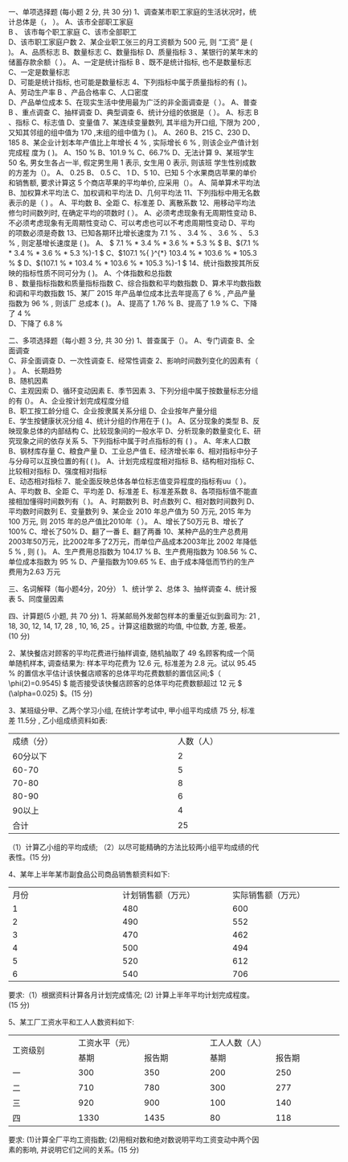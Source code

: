 一、单项选择题 (每小题 2 分, 共 30 分)
 1、调查某市职工家庭的生活状况时，统计总体是（， ）。
 A、该市全部职工家庭  
 B 、  该市每个职工家庭
 C、该市全部职工  
 D、该市职工家庭户数
 2、某企业职工张三的月工资额为 500 元, 则 “工资” 是 ( )。
 A、品质标志
 B、数量标志
 C、数量指标
 D、质量指标
 3 、某银行的某年末的储蓄存款余额（  ）。 
 A、一定是统计指标
 B 、既不是统计指标, 也不是数量标志
 C、一定是数量标志  
 D、可能是统计指标, 也可能是数量标志
 4、下列指标中属于质量指标的有 ( )。
 A、劳动生产率
 B 、产品合格率
 C、人口密度  
 D、产品单位成本
 5、在现实生活中使用最为广泛的非全面调查是（  ）。
 A、普查
 B 、重点调查
 C、抽样调查
 D、典型调查
 6、统计分组的依据是（  ）。
 A、标志
 B 、指标
 C、标志值
 D、变量值
 7、某连续变量数列, 其半组为开口组, 下限为 200 , 又知其邻组的组中值为 170 ,末组的组中值为 ( )。
 A、260
 B、215 
 C、230 
 D、185
 8、某企业计划本年产值比上年增长  4 % , 实际增长  6 % , 则该企业产值计划完成程 度为 ( )。
 A、150 % 
 B、101.9 % 
 C、66.7%
 D、无法计算
 9、某班学生 50 名, 男女生各占一半, 假定男生用 1 表示, 女生用 0 表示, 则该班 学生性别成数的方差为（）。
 A、  0.25 
 B、  0.5 
 C、 1
 D、5
 10、已知 5 个水果商店苹果的单价和销售额, 要求计算这 5 个商店苹果的平均单价, 应采用（）。
 A、简单算术平均法 
 B、加权算术平均法
 C、加权调和平均法
 D、几何平均法
 11、下列指标中用无名数表示的是（  )  。
 A、平均数
 B、全距
 C、标准差
 D、离散系数
 12、用移动平均法修匀时间数列时, 在确定平均的项数时 ( ）。
 A、必须考虑现象有无周期性变动
 B、不必须考虑现象有无周期性变动
 C、可以考虑也可以不考虑周期性变动
 D、平均的项数必须是奇数
 13、已知各期环比增长速度为  7.1 % 、 3.4 % 、 3.6 % 、 5.3 % , 则定基增长速度是 ( )。
 A、 $ 7.1 \% * 3.4 \% * 3.6 \% * 5.3 \% $
 B、$(7.1 \% * 3.4 \% * 3.6 \% * 5.3 \%)-1 $
 C、$107.1 \%{ }^{*} 103.4 \% * 103.6 \% * 105.3 \% $
 D、$(107.1 \% * 103.4 \% * 103.6 \% * 105.3 \%)-1 $
 14、统计指数按其所反映的指标性质不同可分为 ( )。
 A、个体指数和总指数  
 B 、数量指标指数和质量指标指数
 C、综合指数和平均数指数 
 D、算术平均数指数和调和平均数指数
 15、某厂 2015 年产品单位成本比去年提高了  6 % , 产品产量指数为  96 % , 则该厂 总成本 ( )。
 A、提高了  1.76 %
 B、提高了  1.9 % 
 C、下降了  4 %  
 D、下降了  6.8 % 
 ​

 二、多项选择题（每小题 3 分, 共 30 分)
 1、普查属于（）。
 A、专门调查 
 B、全面调查  
 C、非全面调查
 D、一次性调查 
 E、经常性调查
 2、影响时间数列变化的因素有（  )  。
 A、长期趋势  
 B、随机因素  
 C、主观因索
 D、循环变动因素 
 E、季节因素
 3、下列分组中属于按数量标志分组的有 (）。
 A、企业按计划完成程度分组  
 B、职工按工龄分组 
 C、企业按隶属关系分组
 D、企业按年产量分组  
 E、学生按健康状况分组
 4、统计分组的作用在于 ( )。
 A、区分现象的类型
 B、反映现象总体的内部结构
 C、比较现象间的一般水平
 D、分析现象的数量变化
 E、研究现象之间的依存关系
 5、下列指标中属于时点指标的有 ( ) 。
 A、年末人口数
 B、钢材库存量
 C、粮食产量
 D、工业总产值
 E、经济增长率
 6、相对指标中分子与分母可以互换位置的有( ( )。
 A、计划完成程度相对指标
 B、结构相对指标
 C、比较相对指标
 D、强度相对指标   
 E、动态相对指标
 7、能全面反映总体各单位标志值变异程度的指标有uu（  ）。
 A、平均数
 B、全距
 C、平均差
 D、标准差
 E、标准差系数
 8、各项指标值不能直接相加懂得时间数列有（  )。
 A、时期数列
 B、时点数列
 C、相对数时间数列
 D、平均数时间数列
 E、变量数列
 9、某企业 2010 年总产值为 50 万元, 2015 年为 100 万元, 则 2015 年的总产值比2010年（  ）。
 A、增长了50万元
 B、增长了100%
 C、增长了50%
 D、翻了一番
 E、翻了两番
 10、某种产品的生产总费用2003年50万元，比2002年多了2万元，而单位产品成本2003年比 2002 年降低  5 % , 则 ( )。
 A、生产费用总指数为  104.17 %
 B、生产费用指数为  108.56 % 
 C、单位成本指数为 95 % 
 D、产量指数为109.65 % 
 E、由于成本降低而节约的生产费用为2.63 万元 
 ​

 三、名词解释（每小题4分，20分）
 1、统计学   2、总体    3、抽样调查     4、统计报表     5、同度量因素
 ​

 四、计算题(5 小题, 共 70 分)
 1、将某邮局外发邮包样本的重量近似到盎司为:  21 , 18, 30, 12, 14, 17, 28 , 10, 16, 25  。计算这组数据的均值, 中位数, 方差, 极差。 (10 分)
 ​

 2、某快餐店对顾客的平均花费进行抽样调查, 随机抽取了 49 名顾客构成一个简单随机样本, 调查结果为: 样本平均花费为  12.6  元, 标准差为  2.8  元。试以  95.45 %  的置信水平估计该快餐店顺客的总体平均花费数额的置信区间;$（  \phi(2)=0.9545) $ 能否接受该快餐店顾客的总体平均花费数额超过 12 元 $ (\alpha=0.025)  $。(15 分)
 ​

 3、某班级分甲、乙两个学习小组, 在统计学考试中, 甲小组平均成绩 75 分, 标准差  11.5分 , 乙小组成绩资料如表:
 <table data-lake-id="I9OZF" id="I9OZF" margin="true" width-mode="contain" class="lake-table" style="width: 659px"><colgroup><col width="329"><col width="330"></colgroup><tbody><tr data-lake-id="u4cf8b6d0" id="u4cf8b6d0"><td data-lake-id="ucc30c1f6" id="ucc30c1f6">成绩（分）
 </td><td data-lake-id="uc4545498" id="uc4545498">人数（人）
 </td></tr><tr data-lake-id="ub35e905b" id="ub35e905b"><td data-lake-id="ue935c2c8" id="ue935c2c8">60分以下
 </td><td data-lake-id="u688a3ea0" id="u688a3ea0">2
 </td></tr><tr data-lake-id="u68058fcd" id="u68058fcd"><td data-lake-id="u7a264b6f" id="u7a264b6f">60-70
 </td><td data-lake-id="ufd75aee7" id="ufd75aee7">5
 </td></tr><tr data-lake-id="u5d513e83" id="u5d513e83"><td data-lake-id="u5d2ff053" id="u5d2ff053">70-80
 </td><td data-lake-id="u7891b0dc" id="u7891b0dc">8
 </td></tr><tr data-lake-id="ua75d37f0" id="ua75d37f0"><td data-lake-id="ub1d48643" id="ub1d48643">80-90
 </td><td data-lake-id="ua6e6c3d4" id="ua6e6c3d4">6
 </td></tr><tr data-lake-id="u88fcf47d" id="u88fcf47d"><td data-lake-id="ud4c676ec" id="ud4c676ec">90以上
 </td><td data-lake-id="u48fa2bb0" id="u48fa2bb0">4
 </td></tr><tr data-lake-id="uc41db9e3" id="uc41db9e3"><td data-lake-id="uf22af796" id="uf22af796">合计
 </td><td data-lake-id="uc077a2f3" id="uc077a2f3">25
 </td></tr></tbody></table>（1）计算乙小组的平均成绩;
 （2）以尽可能精确的方法比较两小组平均成绩的代表性。(15 分)
 ​

 4、某年上半年某市副食品公司商品销售额资料如下:
 <table data-lake-id="bSjMP" id="bSjMP" margin="true" width-mode="contain" class="lake-table" style="width: 659px"><colgroup><col width="219"><col width="219"><col width="221"></colgroup><tbody><tr data-lake-id="u0ee7f351" id="u0ee7f351"><td data-lake-id="ufa1796d9" id="ufa1796d9">月份
 </td><td data-lake-id="ue154ab73" id="ue154ab73">计划销售额（万元）
 </td><td data-lake-id="u46e0b218" id="u46e0b218">实际销售额（万元）
 </td></tr><tr data-lake-id="u334e3d1f" id="u334e3d1f"><td data-lake-id="u5e679eb5" id="u5e679eb5">1
 </td><td data-lake-id="ue01b24a6" id="ue01b24a6">480
 </td><td data-lake-id="u3735c559" id="u3735c559">600
 </td></tr><tr data-lake-id="ue79c4034" id="ue79c4034"><td data-lake-id="u36273dc4" id="u36273dc4">2
 </td><td data-lake-id="ueda88072" id="ueda88072">490
 </td><td data-lake-id="udb5ef3f6" id="udb5ef3f6">552
 </td></tr><tr data-lake-id="ueec66c35" id="ueec66c35"><td data-lake-id="u0ef7d1aa" id="u0ef7d1aa">3
 </td><td data-lake-id="ud58a2af3" id="ud58a2af3">470
 </td><td data-lake-id="u0e9764d1" id="u0e9764d1">462
 </td></tr><tr data-lake-id="u8bae3c4f" id="u8bae3c4f"><td data-lake-id="ud71cd2e0" id="ud71cd2e0">4
 </td><td data-lake-id="u00387415" id="u00387415">500
 </td><td data-lake-id="ucbcdcb05" id="ucbcdcb05">494
 </td></tr><tr data-lake-id="uc08d316a" id="uc08d316a"><td data-lake-id="ua178fa4f" id="ua178fa4f">5
 </td><td data-lake-id="ud94e8d84" id="ud94e8d84">520
 </td><td data-lake-id="uf9430c5f" id="uf9430c5f">612
 </td></tr><tr data-lake-id="u0cada252" id="u0cada252"><td data-lake-id="u3c954ab3" id="u3c954ab3">6
 </td><td data-lake-id="ufeac43b6" id="ufeac43b6">540
 </td><td data-lake-id="u1ffa26b8" id="u1ffa26b8">706
 </td></tr></tbody></table>要求:（1）根据资料计算各月计划完成情况;
 (2) 计算上半年平均计划完成程度。(15 分)
 ​

 5、某工厂工资水平和工人人数资料如下:
 <table data-lake-id="IbdQM" id="IbdQM" margin="true" width-mode="contain" class="lake-table" style="width: 659px"><colgroup><col width="131"><col width="131"><col width="131"><col width="131"><col width="135"></colgroup><tbody><tr data-lake-id="uce95d7a4" id="uce95d7a4"><td data-lake-id="u2f325c45" id="u2f325c45" rowSpan="2">工资级别
 </td><td data-lake-id="u41579db8" id="u41579db8" colSpan="2">工资水平（元）
 </td><td data-lake-id="ub72253fe" id="ub72253fe" colSpan="2">工人人数（人）
 </td></tr><tr data-lake-id="ud6f0d1d2" id="ud6f0d1d2"><td data-lake-id="ub8de68a4" id="ub8de68a4">基期
 </td><td data-lake-id="u9f0fb54f" id="u9f0fb54f">报告期
 </td><td data-lake-id="ueb749d47" id="ueb749d47">基期
 </td><td data-lake-id="ua7c14bc5" id="ua7c14bc5">报告期
 </td></tr><tr data-lake-id="ueab05edf" id="ueab05edf"><td data-lake-id="u9d74b6b5" id="u9d74b6b5">一
 </td><td data-lake-id="u3f63964c" id="u3f63964c">300
 </td><td data-lake-id="u070a3a35" id="u070a3a35">350
 </td><td data-lake-id="u9fb74e40" id="u9fb74e40">200
 </td><td data-lake-id="u8c1afa7f" id="u8c1afa7f">250
 </td></tr><tr data-lake-id="uaa0d7a24" id="uaa0d7a24"><td data-lake-id="ue9220183" id="ue9220183">二
 </td><td data-lake-id="u4ca7cf51" id="u4ca7cf51">710
 </td><td data-lake-id="uaeb0f714" id="uaeb0f714">780
 </td><td data-lake-id="ub72c0542" id="ub72c0542">300
 </td><td data-lake-id="u6f10d5ee" id="u6f10d5ee">277
 </td></tr><tr data-lake-id="u9a771e18" id="u9a771e18"><td data-lake-id="uf4670095" id="uf4670095">三
 </td><td data-lake-id="u1cf778dd" id="u1cf778dd">920
 </td><td data-lake-id="u038b7fb8" id="u038b7fb8">900
 </td><td data-lake-id="u229bf893" id="u229bf893">100
 </td><td data-lake-id="u8c1ba46d" id="u8c1ba46d">140
 </td></tr><tr data-lake-id="ue188523a" id="ue188523a"><td data-lake-id="u803b44df" id="u803b44df">四
 </td><td data-lake-id="u11f3875b" id="u11f3875b">1330
 </td><td data-lake-id="uf60416f8" id="uf60416f8">1435
 </td><td data-lake-id="u8ca7c22c" id="u8ca7c22c">80
 </td><td data-lake-id="u77625b7b" id="u77625b7b">118
 </td></tr></tbody></table>要求: (1)计算全厂平均工资指数;
 (2)用相对数和绝对数说明平均工资变动中两个因素的影响, 并说明它们之间的关系。(15 分)
 